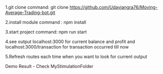 1.git clone
command: git clone https://github.com/Udayjangra76/Moving-Average-Trading-bot.git

2.install module
command : npm install

3.start project
command: npm run start

4.see output
localhost:3000 for current balance and profit and
localhost:3000/transaction for transaction occurred till now

5.Refresh routes each time when you want to look for current output

Demo Result - Check MyStimulationFolder 

